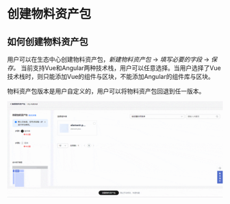 # 创建物料资产包

## 如何创建物料资产包

用户可以在生态中心创建物料资产包，*新建物料资产包* → *填写必要的字段* → *保存。*
当前支持Vue和Angular两种技术栈，用户可以任意选择。当用户选择了Vue技术栈时，则只能添加Vue的组件与区块，不能添加Angular的组件库与区块。

物料资产包版本是用户自定义的，用户可以将物料资产包回退到任一版本。

![构建物料资产包](./imgs/createMaterial.gif)